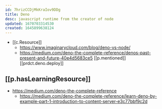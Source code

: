 ```yaml
---
id: 7hrizCCDjMkKraIov9DDg
title: Deno
desc: javascript runtime from the creator of node
updated: 1670703314530
created: 1645899638124
---
```



- [[c.Resource]]
  - https://www.imaginarycloud.com/blog/deno-vs-node/
  - https://medium.com/deno-the-complete-reference/denos-past-present-and-future-40e4d5683ce5 [[p.mentioned]] [[prdct.deno.deploy]]

## [[p.hasLearningResource]]

- https://medium.com/deno-the-complete-reference
  - https://medium.com/deno-the-complete-reference/learn-deno-by-example-part-1-introduction-to-content-server-e3c77bbf9c2d